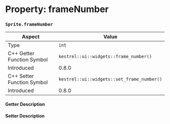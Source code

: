 
# Property: frameNumber
### `Sprite.frameNumber`

| Aspect | Value |
| --- | --- |
| Type | `int` |
| C++ Getter Function Symbol | `kestrel::ui::widgets::frame_number()` |
| Introduced | 0.8.0 |
| C++ Setter Function Symbol | `kestrel::ui::widgets::set_frame_number()` |
| Introduced | 0.8.0 |

#### Getter Description

#### Setter Description

